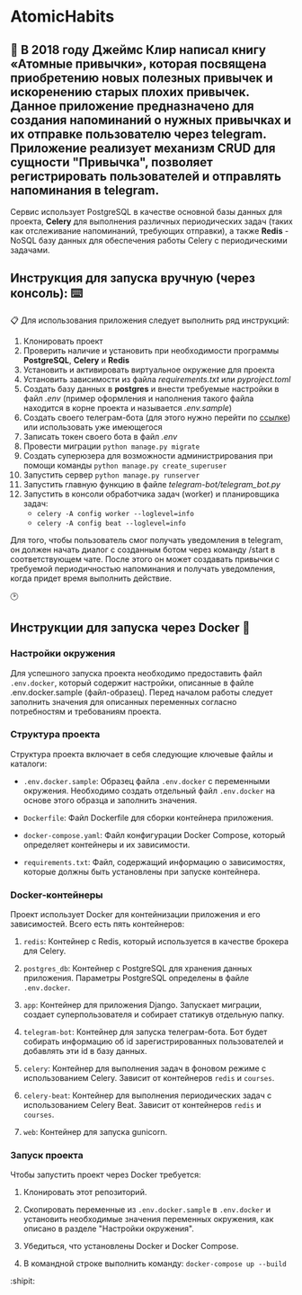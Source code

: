 # AtomicHabits

:calendar: В 2018 году Джеймс Клир написал книгу «Атомные привычки», которая посвящена приобретению новых полезных привычек и искоренению старых плохих привычек. Данное приложение предназначено для создания напоминаний о нужных привычках и их отправке пользователю через telegram.
Приложение реализует механизм CRUD для сущности "Привычка", позволяет регистрировать пользователей и отправлять напоминания в telegram.
---------------------------------------------

Сервис использует PostgreSQL в качестве основной базы данных для проекта, **Celery** для выполнения различных периодических задач (таких как отслеживание напоминаний, требующих отправки), 
а также **Redis** -  NoSQL базу данных для обеспечения работы Celery с периодическими задачами.

## Инструкция для запуска вручную (через консоль): ⌨️

:clipboard: Для использования приложения следует выполнить ряд инструкций:
1. Клонировать проект
2. Проверить наличие и установить при необходимости программы **PostgreSQL**, **Celery** и **Redis**
3. Установить и активировать виртуальное окружение для проекта
4. Установить зависимости из файла *requirements.txt* или *pyproject.toml*
5. Создать базу данных в **postgres** и внести требуемые настройки в файл *.env* (пример оформления и наполнения такого файла находится в корне проекта и называется *.env.sample*)
6. Создать своего телеграм-бота (для этого нужно перейти по [ссылке](https://t.me/BotFather)) или использовать уже имеющегося
7. Записать токен своего бота в файл *.env*
8. Провести миграции `python manage.py migrate`
9. Создать суперюзера для возможности администрирования при помощи команды `python manage.py create_superuser`
10. Запустить сервер `python manage.py runserver`
11. Запустить главную функцию в файле *telegram-bot/telegram_bot.py*
12. Запустить в консоли обработчика задач (worker) и планировщика задач:
    + `celery -A config worker --loglevel=info`
    + `celery -A config beat --loglevel=info`

Для того, чтобы пользователь смог получать уведомления в telegram, он должен начать диалог с созданным ботом через команду /start в соответствующем чате. 
После этого он может создавать привычки с требуемой периодичностью напоминания и получать уведомления, когда придет время выполнить действие. 

:clock2:

## Инструкции для запуска через Docker :whale2:

### Настройки окружения
Для успешного запуска проекта необходимо предоставить файл `.env.docker`, который содержит настройки, описанные в файле .env.docker.sample (файл-образец).
Перед началом работы следует заполнить значения для описанных переменных согласно потребностям и требованиям проекта.

### Структура проекта
Структура проекта включает в себя следующие ключевые файлы и каталоги:

- `.env.docker.sample`: Образец файла `.env.docker` с переменными окружения. Необходимо создать отдельный файл `.env.docker` на основе этого образца и заполнить значения.

- `Dockerfile`: Файл Dockerfile для сборки контейнера приложения.

- `docker-compose.yaml`: Файл конфигурации Docker Compose, который определяет контейнеры и их зависимости.
  
- `requirements.txt`: Файл, содержащий информацию о зависимостях, которые должны быть установлены при запуске контейнера.

### Docker-контейнеры
Проект использует Docker для контейнизации приложения и его зависимостей. Всего есть пять контейнеров:

1. `redis`: Контейнер с Redis, который используется в качестве брокера для Celery.

2. `postgres_db`: Контейнер с PostgreSQL для хранения данных приложения. Параметры PostgreSQL определены в файле `.env.docker`.

3. `app`: Контейнер для приложения Django. Запускает миграции, создает суперпользователя и собирает статикув отдельную папку.
   
4. `telegram-bot`: Контейнер для запуска телеграм-бота. Бот будет собирать информацию об id зарегистрированных пользователей и добавлять эти id в базу данных. 

5. `celery`: Контейнер для выполнения задач в фоновом режиме с использованием Celery. Зависит от контейнеров `redis` и `courses`.

6. `celery-beat`: Контейнер для выполнения периодических задач с использованием Celery Beat. Зависит от контейнеров `redis` и `courses`.
   
7. `web`: Контейнер для запуска gunicorn.

### Запуск проекта
Чтобы запустить проект через Docker требуется:
1. Клонировать этот репозиторий.
   
2. Скопировать переменные из `.env.docker.sample` в `.env.docker` и установить необходимые значения переменных окружения, как описано в разделе "Настройки окружения".

3. Убедиться, что установлены Docker и Docker Compose.

4. В командной строке выполнить команду:
`docker-compose up --build`


:shipit:

